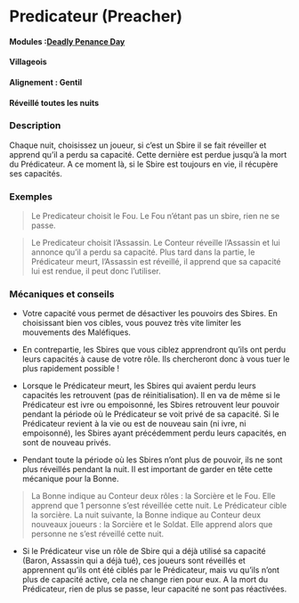 # Predicateur (Preacher)

#### Modules :[Deadly Penance Day](https://brain-academy.github.io/wiki/blood-on-the-clocktower/modules/deadly-penance-day)
#### Villageois
#### Alignement : Gentil
#### Réveillé toutes les nuits

### Description
Chaque nuit, choisissez un joueur, si c’est un Sbire il se fait réveiller et apprend qu’il a perdu sa capacité. Cette dernière est perdue jusqu’à la mort du Prédicateur. A ce moment là, si le Sbire est toujours en vie, il récupère ses capacités.

### Exemples

> Le Predicateur choisit le Fou. Le Fou n’étant pas un sbire, rien ne se passe.

> Le Predicateur choisit l’Assassin. Le Conteur réveille l’Assassin et lui annonce qu’il a perdu sa capacité.
Plus tard dans la partie, le Prédicateur meurt, l’Assassin est réveillé, il apprend que sa capacité lui est rendue, il peut donc l’utiliser.



### Mécaniques et conseils

- Votre capacité vous permet de désactiver les pouvoirs des Sbires. En choisissant bien vos cibles, vous pouvez très vite limiter les mouvements des Maléfiques.

- En contrepartie, les Sbires que vous ciblez apprendront qu’ils ont perdu leurs capacités à cause de votre rôle. Ils chercheront donc à vous tuer le plus rapidement possible !

- Lorsque le Prédicateur meurt, les Sbires qui avaient perdu leurs capacités les retrouvent (pas de réinitialisation). Il en va de même si le Prédicateur est ivre ou empoisonné, les Sbires retrouvent leur pouvoir pendant la période où le Prédicateur se voit privé de sa capacité. Si le Prédicateur revient à la vie ou est de nouveau sain (ni ivre, ni empoisonné), les Sbires ayant précédemment perdu leurs capacités, en sont de nouveau privés.

- Pendant toute la période où les Sbires n’ont plus de pouvoir, ils ne sont plus réveillés pendant la nuit. Il est important de garder en tête cette mécanique pour la Bonne.

>La Bonne indique au Conteur deux rôles : la Sorcière et le Fou. Elle apprend que 1 personne s’est réveillée cette nuit. Le Prédicateur cible la sorcière. La nuit suivante, la Bonne indique au Conteur deux nouveaux joueurs : la Sorcière et le Soldat. Elle apprend alors que personne ne s’est réveillé cette nuit.

- Si le Prédicateur vise un rôle de Sbire qui a déjà utilisé sa capacité (Baron, Assassin qui a déjà tué), ces joueurs sont réveillés et apprennent qu’ils ont été ciblés par le Prédicateur, mais vu qu’ils n’ont plus de capacité active, cela ne change rien pour eux. A la mort du Prédicateur, rien de plus se passe, leur capacité ne sont pas réactivées.
